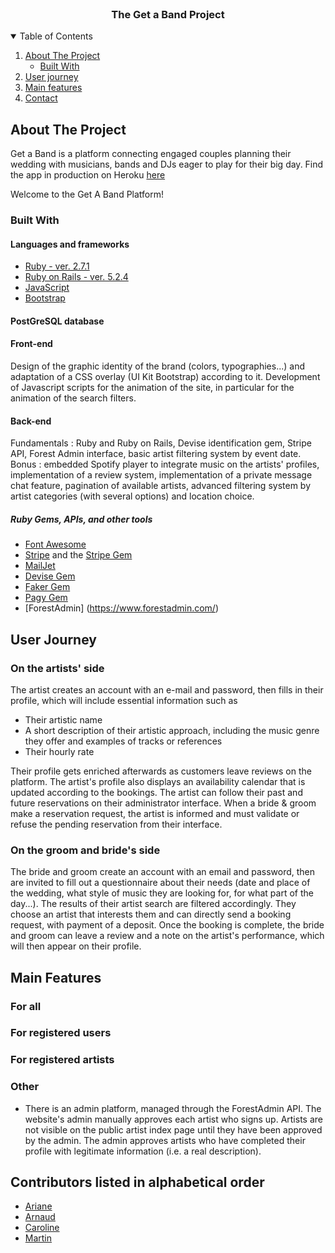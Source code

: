 <!-- PROJECT LOGO -->
<br />
<p align="center">
  <h3 align="center">The Get a Band Project</h3>
</p>


<!-- TABLE OF CONTENTS -->
<details open="open">
  <summary>Table of Contents</summary>
  <ol>
    <li>
      <a href="#about-the-project">About The Project</a>
      <ul>
        <li><a href="#built-with">Built With</a></li>
      </ul>
    </li>
    <li><a href="#user-journey">User journey</a></li>
    <li><a href="#main-features">Main features</a></li>    
    <li><a href="#contact">Contact</a></li>
  </ol>
</details>



<!-- ABOUT THE PROJECT -->
## About The Project

Get a Band is a platform connecting engaged couples planning their wedding with musicians, bands and DJs eager to play for their big day. Find the app in production on Heroku [here](https://get-a-band.herokuapp.com/)

Welcome to the Get A Band Platform!

### Built With

#### Languages and frameworks
* [Ruby - ver. 2.7.1](https://ruby-doc.org/core-2.7.1/)
* [Ruby on Rails - ver. 5.2.4](https://rubyonrails.org/)
* [JavaScript](https://www.ecma-international.org/publications-and-standards/standards/ecma-262/)
* [Bootstrap](https://getbootstrap.com)

#### PostGreSQL database


#### Front-end
Design of the graphic identity of the brand (colors, typographies...) and adaptation of a CSS overlay (UI Kit Bootstrap) according to it. Development of Javascript scripts for the animation of the site, in particular for the animation of the search filters.

#### Back-end
Fundamentals : Ruby and Ruby on Rails, Devise identification gem, Stripe API, Forest Admin interface, basic artist filtering system by event date.
Bonus : embedded Spotify player to integrate music on the artists' profiles, implementation of a review system, implementation of a private message chat feature, pagination of available artists, advanced filtering system by artist categories (with several options) and location choice.
##### Ruby Gems, APIs, and other tools
* [Font Awesome](https://fontawesome.com)
* [Stripe](https://stripe.com/fr) and the [Stripe Gem](https://github.com/stripe/stripe-ruby)
* [MailJet](https://fr.mailjet.com/) 
* [Devise Gem](https://github.com/heartcombo/devise)
* [Faker Gem](https://github.com/faker-ruby/faker)
* [Pagy Gem](https://github.com/ddnexus/pagy)
* [ForestAdmin] (https://www.forestadmin.com/)


<!-- USER JOURNEY -->
## User Journey
### On the artists' side
The artist creates an account with an e-mail and password, then fills in their profile, which will include essential information such as
* Their artistic name
* A short description of their artistic approach, including the music genre they offer and examples of tracks or references
* Their hourly rate

Their profile gets enriched afterwards as customers leave reviews on the platform. The artist's profile also displays an availability calendar that is updated according to the bookings.
The artist can follow their past and future reservations on their administrator interface. When a bride & groom make a reservation request, the artist is informed and must validate or refuse the pending reservation from their interface.

### On the groom and bride's side
The bride and groom create an account with an email and password, then are invited to fill out a questionnaire about their needs (date and place of the wedding, what style of music they are looking for, for what part of the day...). The results of their artist search are filtered accordingly. They choose an artist that interests them and can directly send a booking request, with payment of a deposit.
Once the booking is complete, the bride and groom can leave a review and a note on the artist's performance, which will then appear on their profile.

<!-- MAIN FEATURES -->
## Main Features
### For all
### For registered users
### For registered artists
### Other
* There is an admin platform, managed through the ForestAdmin API. The website's admin manually approves each artist who signs up. Artists are not visible on the public artist index page until they have been approved by the admin. The admin approves artists who have completed their profile with legitimate information (i.e. a real description).

<!-- CONTACT -->
## Contributors listed in alphabetical order
* [Ariane](https://github.com/arejl)
* [Arnaud](https://github.com/JAG-ROSA/)
* [Caroline](https://github.com/Caro407)
* [Martin](https://github.com/Martinfzz)